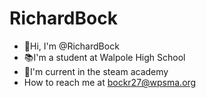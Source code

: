 # RichardBock
- 👋Hi, I'm @RichardBock
- 📚I'm a student at Walpole High School
- 🔧I'm current in the steam academy
- How to reach me at bockr27@wpsma.org
